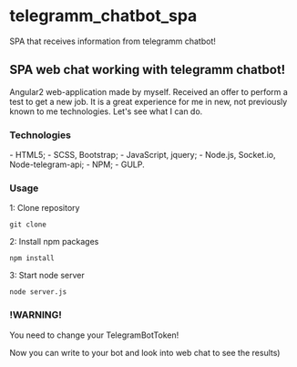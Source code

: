 # telegramm_chatbot_spa
SPA that receives information from telegramm chatbot!

<h2>SPA web chat working with telegramm chatbot!</h2>
<p>Angular2 web-application made by myself. Received an offer to perform a test to get a new job. It is a great experience for me in new, not previously known to me technologies. Let's see what I can do.</p>
<h3>Technologies</h3>
- HTML5;
- SCSS, Bootstrap;
- JavaScript, jquery;
- Node.js, Socket.io, Node-telegram-api;
- NPM; - GULP.


<h3>Usage</h3>

1: Clone repository
```
git clone 
```
2: Install npm packages
```
npm install
```
3: Start node server
```
node server.js
```
<h3>!WARNING!</h3>
You need to change your TelegramBotToken!

<p>Now you can write to your bot and look into web chat to see the results)</p>
